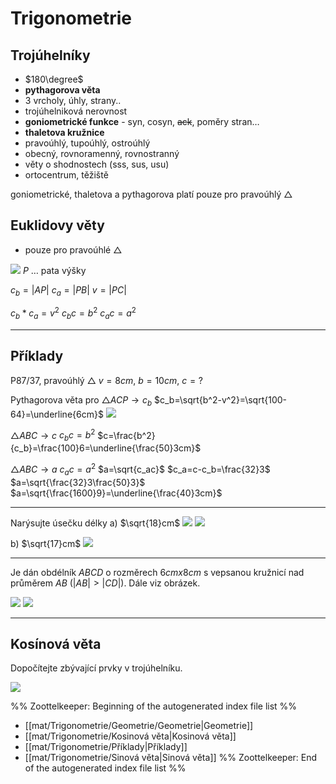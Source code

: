 # Trigonometrie
## Trojúhelníky
- $180\degree$
- **pythagorova věta**
- 3 vrcholy, úhly, strany..
- trojúhelniková nerovnost
- **goniometrické funkce** - syn, cosyn, ~~ack~~, poměry stran…
- **thaletova kružnice**
- pravoúhlý, tupoúhlý, ostroúhlý
- obecný, rovnoramenný, rovnostranný
- věty o shodnostech (sss, sus, usu)
- ortocentrum, těžiště

goniometrické, thaletova a pythagorova platí pouze pro pravoúhlý $\triangle$

## Euklidovy věty
- pouze pro pravoúhlé $\triangle$

![](Pasted%20image%2020230411141429.png)
$P$ … pata výšky

$c_b=|AP|$
$c_a=|PB|$
$v=|PC|$

$c_b*c_a=v^2$
$c_bc=b^2$
$c_ac=a^2$

---

## Příklady

P87/37, pravoúhlý $\triangle$
$v=8cm$, $b=10cm$, $c=?$

Pythagorova věta pro $\triangle ACP\rightarrow c_b$
$c_b=\sqrt{b^2-v^2}=\sqrt{100-64}=\underline{6cm}$
![](Pasted%20image%2020230411141819.png)

$\triangle ABC\rightarrow c$
$c_bc=b^2$
$c=\frac{b^2}{c_b}=\frac{100}6=\underline{\frac{50}3cm}$

$\triangle ABC\rightarrow a$
$c_ac=a^2$
$a=\sqrt{c_ac}$
$c_a=c-c_b=\frac{32}3$
$a=\sqrt{\frac{32}3\frac{50}3}$
$a=\sqrt{\frac{1600}9}=\underline{\frac{40}3cm}$

---

Narýsujte úsečku délky
a) $\sqrt{18}cm$
![](Pasted%20image%2020230412111312.png)
![](Pasted%20image%2020230412111323.png)

b) $\sqrt{17}cm$
![](Pasted%20image%2020230412112119.png)


---

Je dán obdélník $ABCD$ o rozměrech $6cmx8cm$ s vepsanou kružnicí nad průměrem $AB$ ($|AB|>|CD|$).
Dále viz obrázek.

![](Pasted%20image%2020230412112525.png)
![](Pasted%20image%2020230412113342.png)

---

## Kosínová věta
Dopočítejte zbývající prvky v trojúhelníku.

![](Pasted%20image%2020230412113817.png)



%% Zoottelkeeper: Beginning of the autogenerated index file list  %%
-  [[mat/Trigonometrie/Geometrie/Geometrie|Geometrie]]
-  [[mat/Trigonometrie/Kosinová věta|Kosinová věta]]
-  [[mat/Trigonometrie/Příklady|Příklady]]
-  [[mat/Trigonometrie/Sinová věta|Sinová věta]]
%% Zoottelkeeper: End of the autogenerated index file list  %%
